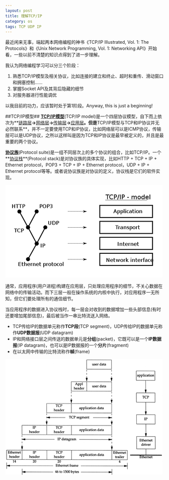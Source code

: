 ```yaml
---
layout: post
title: 理解TCP/IP
category: os
tags: TCP UDP IP
---
```


最近闲来无事，端起两本网络编程的神书《TCP/IP Illustrated, Vol. 1: The Protocols》和《Unix Network Programming, Vol. 1: Networking API》开始看，一些以前不清楚的知识点得到了进一步理解。

我认为网络编程学习可以分三个阶段：

1. 熟悉TCP/IP模型及相关协议，比如连接的建立和终止、超时和重传、滑动窗口和拥塞控制……
2. 掌握Socket API及其背后隐藏的细节
3. 对服务器进行性能调优

以我目前的功力，应该暂时处于第1阶段。Anyway, this is just a beginning!

##TCP/IP模型##
**[TCP/IP模型](http://en.wikipedia.org/wiki/TCP/IP)**(TCP/IP model)是一个四层协议模型，自下而上依次为**[链路层](http://en.wikipedia.org/wiki/Link_layer)**→**[网络层](http://en.wikipedia.org/wiki/Internet_layer)**→**[传输层](http://en.wikipedia.org/wiki/Transport_layer)**→**[应用层](http://en.wikipedia.org/wiki/Application_layer)**。但是**TCP/IP模型与TCP和IP协议并无必然联系**，并不一定要使用TCP和IP协议，比如网络层可以是ICMP协议，传输层可以是UDP协议，之所以这样叫是因为TCP和IP协议是最早被定义的，并且是最重要的两个协议。

**[协议族](http://en.wikipedia.org/wiki/Internet_protocol_suite)**(Protocol suite)是一组不同层次上的多个协议的组合，比如TCP/IP。一个**[协议栈](http://en.wikipedia.org/wiki/Protocol_stack)**(Protocol stack)是对协议族的具体实现，比如HTTP + TCP + IP + Ethernet protocol，POP3 + TCP + IP + Ethernet protocol，UDP + IP + Ethernet protocol等等。或者说协议族是对协议的定义，协议栈是它们的软件实现。

![Prototols in relation to TCP/IP model](/images/protocols-in-relation-to-tcp-ip-model.png)

通常，应用程序(用户进程)构建在应用层，只处理应用程序的细节，不关心数据在网络中的传输活动。而下三层一般在操作系统的内核中执行，对应用程序一无所知，但它们要处理所有的通信细节。

当应用程序的数据进入协议栈时，每一层会对收到的数据增加一些头部信息(有时还要增加尾部信息)，最后被当作一串比特流送入网络。

* TCP传给IP的数据单元称作**TCP段**(TCP segment)，UDP传给IP的数据单元称作**UDP数据报**(UDP datagram)
* IP和网络接口层之间传送的数据单元是**分组**(packet)，它既可以是一个**IP数据报**(IP datagram)，也可以是IP数据报的一个**分片**(fragment)
* 在以太网中传输的比特流称作**幀**(frame)

![Encapsulation of data as it goes down the protocol stack](/images/protocol-stack-data-encapsulation.gif)
